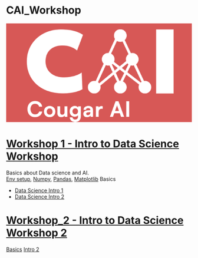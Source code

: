 # CAI_Workshop

![Logo](images/CAI.png)


# [Workshop 1 - Intro to Data Science Workshop](https://github.com/sagunkayastha/CAI_Workshop/tree/main/Workshop_1)
  Basics about Data science and AI. 
  <br/>
  [Env setup](https://github.com/sagunkayastha/CAI_Workshop/blob/main/Workshop_1/Basics.ipynb),
  [Numpy](https://github.com/sagunkayastha/CAI_Workshop/blob/main/Workshop_1/intro_np.ipynb), [Pandas](https://github.com/sagunkayastha/CAI_Workshop/blob/main/Workshop_1/intro_pandas.ipynb), [Matplotlib](https://github.com/sagunkayastha/CAI_Workshop/blob/main/Workshop_1/intro_matplotlib.ipynb) Basics

  - [Data Science Intro 1](https://github.com/sagunkayastha/CAI_Workshop/blob/main/Workshop_1/DS_intro1.ipynb)
  - [Data Science Intro 2](https://github.com/sagunkayastha/CAI_Workshop/blob/main/Workshop_1/DS_intro2.ipynb)

# [Workshop_2 - Intro to Data Science Workshop 2](https://github.com/sagunkayastha/CAI_Workshop/tree/main/Workshop_2)
  [Basics](https://github.com/sagunkayastha/CAI_Workshop/blob/main/Workshop_2/Basics.ipynb)
  [Intro 2](https://github.com/sagunkayastha/CAI_Workshop/blob/main/Workshop_2/Intro_2.ipynb)
